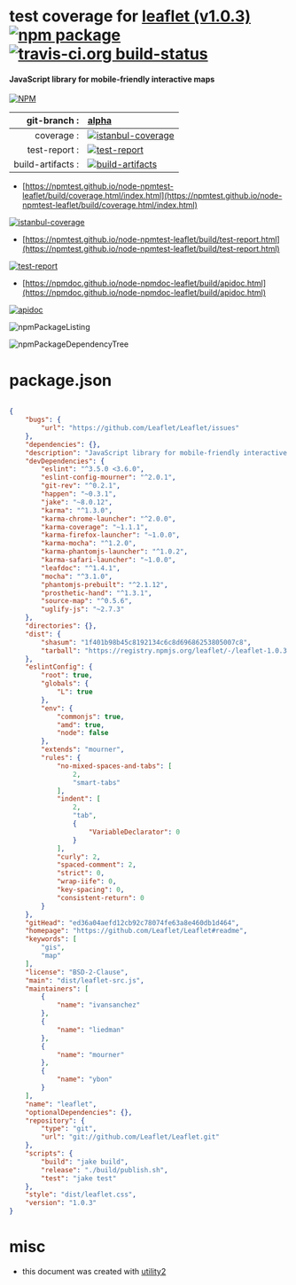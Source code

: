 # test coverage for  [leaflet (v1.0.3)](https://github.com/Leaflet/Leaflet#readme)  [![npm package](https://img.shields.io/npm/v/npmtest-leaflet.svg?style=flat-square)](https://www.npmjs.org/package/npmtest-leaflet) [![travis-ci.org build-status](https://api.travis-ci.org/npmtest/node-npmtest-leaflet.svg)](https://travis-ci.org/npmtest/node-npmtest-leaflet)
#### JavaScript library for mobile-friendly interactive maps

[![NPM](https://nodei.co/npm/leaflet.png?downloads=true&downloadRank=true&stars=true)](https://www.npmjs.com/package/leaflet)

| git-branch : | [alpha](https://github.com/npmtest/node-npmtest-leaflet/tree/alpha)|
|--:|:--|
| coverage : | [![istanbul-coverage](https://npmtest.github.io/node-npmtest-leaflet/build/coverage.badge.svg)](https://npmtest.github.io/node-npmtest-leaflet/build/coverage.html/index.html)|
| test-report : | [![test-report](https://npmtest.github.io/node-npmtest-leaflet/build/test-report.badge.svg)](https://npmtest.github.io/node-npmtest-leaflet/build/test-report.html)|
| build-artifacts : | [![build-artifacts](https://npmtest.github.io/node-npmtest-leaflet/glyphicons_144_folder_open.png)](https://github.com/npmtest/node-npmtest-leaflet/tree/gh-pages/build)|

- [https://npmtest.github.io/node-npmtest-leaflet/build/coverage.html/index.html](https://npmtest.github.io/node-npmtest-leaflet/build/coverage.html/index.html)

[![istanbul-coverage](https://npmtest.github.io/node-npmtest-leaflet/build/screenCapture.buildCi.browser.%252Ftmp%252Fbuild%252Fcoverage.lib.html.png)](https://npmtest.github.io/node-npmtest-leaflet/build/coverage.html/index.html)

- [https://npmtest.github.io/node-npmtest-leaflet/build/test-report.html](https://npmtest.github.io/node-npmtest-leaflet/build/test-report.html)

[![test-report](https://npmtest.github.io/node-npmtest-leaflet/build/screenCapture.buildCi.browser.%252Ftmp%252Fbuild%252Ftest-report.html.png)](https://npmtest.github.io/node-npmtest-leaflet/build/test-report.html)

- [https://npmdoc.github.io/node-npmdoc-leaflet/build/apidoc.html](https://npmdoc.github.io/node-npmdoc-leaflet/build/apidoc.html)

[![apidoc](https://npmdoc.github.io/node-npmdoc-leaflet/build/screenCapture.buildCi.browser.%252Ftmp%252Fbuild%252Fapidoc.html.png)](https://npmdoc.github.io/node-npmdoc-leaflet/build/apidoc.html)

![npmPackageListing](https://npmtest.github.io/node-npmtest-leaflet/build/screenCapture.npmPackageListing.svg)

![npmPackageDependencyTree](https://npmtest.github.io/node-npmtest-leaflet/build/screenCapture.npmPackageDependencyTree.svg)



# package.json

```json

{
    "bugs": {
        "url": "https://github.com/Leaflet/Leaflet/issues"
    },
    "dependencies": {},
    "description": "JavaScript library for mobile-friendly interactive maps",
    "devDependencies": {
        "eslint": "^3.5.0 <3.6.0",
        "eslint-config-mourner": "^2.0.1",
        "git-rev": "^0.2.1",
        "happen": "~0.3.1",
        "jake": "~8.0.12",
        "karma": "^1.3.0",
        "karma-chrome-launcher": "^2.0.0",
        "karma-coverage": "~1.1.1",
        "karma-firefox-launcher": "~1.0.0",
        "karma-mocha": "^1.2.0",
        "karma-phantomjs-launcher": "^1.0.2",
        "karma-safari-launcher": "~1.0.0",
        "leafdoc": "^1.4.1",
        "mocha": "^3.1.0",
        "phantomjs-prebuilt": "^2.1.12",
        "prosthetic-hand": "^1.3.1",
        "source-map": "^0.5.6",
        "uglify-js": "~2.7.3"
    },
    "directories": {},
    "dist": {
        "shasum": "1f401b98b45c8192134c6c8d69686253805007c8",
        "tarball": "https://registry.npmjs.org/leaflet/-/leaflet-1.0.3.tgz"
    },
    "eslintConfig": {
        "root": true,
        "globals": {
            "L": true
        },
        "env": {
            "commonjs": true,
            "amd": true,
            "node": false
        },
        "extends": "mourner",
        "rules": {
            "no-mixed-spaces-and-tabs": [
                2,
                "smart-tabs"
            ],
            "indent": [
                2,
                "tab",
                {
                    "VariableDeclarator": 0
                }
            ],
            "curly": 2,
            "spaced-comment": 2,
            "strict": 0,
            "wrap-iife": 0,
            "key-spacing": 0,
            "consistent-return": 0
        }
    },
    "gitHead": "ed36a04aefd12cb92c78074fe63a8e460db1d464",
    "homepage": "https://github.com/Leaflet/Leaflet#readme",
    "keywords": [
        "gis",
        "map"
    ],
    "license": "BSD-2-Clause",
    "main": "dist/leaflet-src.js",
    "maintainers": [
        {
            "name": "ivansanchez"
        },
        {
            "name": "liedman"
        },
        {
            "name": "mourner"
        },
        {
            "name": "ybon"
        }
    ],
    "name": "leaflet",
    "optionalDependencies": {},
    "repository": {
        "type": "git",
        "url": "git://github.com/Leaflet/Leaflet.git"
    },
    "scripts": {
        "build": "jake build",
        "release": "./build/publish.sh",
        "test": "jake test"
    },
    "style": "dist/leaflet.css",
    "version": "1.0.3"
}
```



# misc
- this document was created with [utility2](https://github.com/kaizhu256/node-utility2)
